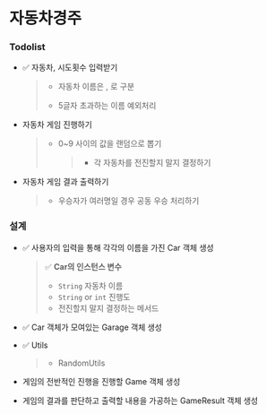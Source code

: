 # 자동차경주



### Todolist

- ✅ 자동차, 시도횟수 입력받기

  > - 자동차 이름은 , 로 구분
  >
  > - 5글자 초과하는 이름 예외처리

- 자동차 게임 진행하기

  > - 0~9 사이의 값을 랜덤으로 뽑기
  >
  >   > - 각 자동차를 전진할지 말지 결정하기

- 자동차 게임 결과 출력하기

  > - 우승자가 여러명일 경우 공동 우승 처리하기



### 설계

- ✅ 사용자의 입력을 통해 각각의 이름을 가진 Car 객체 생성

  > ✅ **Car의 인스턴스 변수**
  >
  > - `String` 자동차 이름
  > - `String` or `int` 진행도
  > - 전진할지 말지 결정하는 메서드

- ✅ Car 객체가 모여있는 Garage 객체 생성

- ✅ Utils

  > - RandomUtils

- 게임의 전반적인 진행을 진행할 Game 객체 생성

- 게임의 결과를 판단하고 출력할 내용을 가공하는 GameResult 객체 생성


